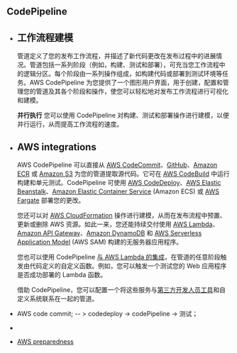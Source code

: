 ## CodePipeline

- ##  工作流程建模

  管道定义了您的发布工作流程，并描述了新代码更改在发布过程中的进展情况。管道包括一系列阶段（例如，构建、测试和部署），可充当您工作流程中的逻辑分区。每个阶段由一系列操作组成，如构建代码或部署到测试环境等任务。AWS  CodePipeline  为您提供了一个图形用户界面，用于创建，配置和管理您的管道及其各个阶段和操作，使您可以轻松地对发布工作流程进行可视化和建模。

  **并行执行**
   您可以使用 CodePipeline 对构建、测试和部署操作进行建模，以便并行运行，从而提高工作流程的速度。

- ##  AWS integrations

  AWS CodePipeline 可以直接从 [AWS CodeCommit](https://aws.amazon.com/cn/codecommit/)、[GitHub](https://docs.aws.amazon.com/codepipeline/latest/userguide/pipelines-webhooks-migration.html)、[Amazon ECR](https://aws.amazon.com/cn/ecr/) 或 [Amazon S3](https://aws.amazon.com/cn/s3/) 为您的管道提取源代码。它可在 [AWS CodeBuild](https://aws.amazon.com/cn/codebuild/) 中运行构建和单元测试。CodePipeline 可使用 [ AWS CodeDeploy](https://aws.amazon.com/cn/codedeploy/)、[AWS Elastic Beanstalk](https://aws.amazon.com/cn/elasticbeanstalk/)、[Amazon Elastic Container Service](https://aws.amazon.com/cn/ecs/) (Amazon ECS) 或 [AWS Fargate](https://aws.amazon.com/cn/fargate/) 部署您的更改。

  您还可以对 [AWS CloudFormation](https://aws.amazon.com/cn/cloudformation/) 操作进行建模，从而在发布流程中预置、更新或删除 AWS 资源。如此一来，您还能持续交付使用 [AWS Lambda](https://aws.amazon.com/cn/lambda/)、[Amazon API Gateway](https://aws.amazon.com/cn/api-gateway/)、[Amazon DynamoDB](https://aws.amazon.com/cn/dynamodb/) 和 [AWS Serverless Application Model](https://github.com/awslabs/serverless-application-model) (AWS SAM) 构建的无服务器应用程序。

  您也可以使用 CodePipeline [与 AWS Lambda 的集成](http://docs.aws.amazon.com/codepipeline/latest/userguide/how-to-lambda-integration.html)，在管道的任意阶段触发由代码定义的自定义函数。例如，您可以触发一个测试您的 Web 应用程序是否成功部署的 Lambda 函数。

  借助 CodePipeline，您可以配置一个将这些服务与[第三方开发人员工具](https://aws.amazon.com/cn/codepipeline/product-integrations/)和自定义系统联系在一起的管道。

- AWS code commit; -- > codedeploy -> codePipeline -> 测试；
- 
- [AWS preparedness](https://medium.com/@bachlmayr/how-to-master-the-aws-devops-professional-exam-de2b80ae10e2)